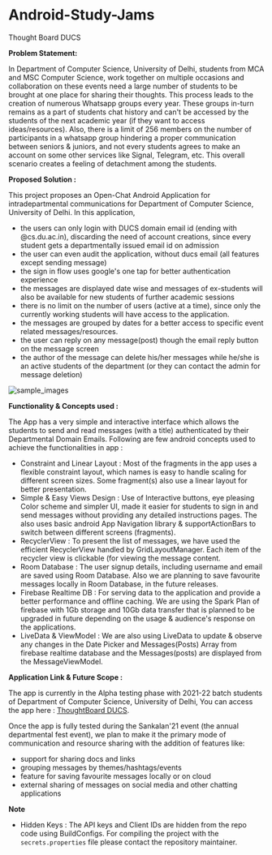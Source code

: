 
# Android-Study-Jams

Thought Board DUCS

<b> Problem Statement: </b>

In Department of Computer Science, University of Delhi, students from MCA and MSC Computer Science, work together on multiple occasions and collaboration on these events need a large number of students to be brought at one place for sharing their thoughts. This process leads to the creation of numerous Whatsapp groups every year. These groups in-turn remains as a part of students chat history and can't be accessed by the students of the next academic year (if they want to access ideas/resources). Also, there is a limit of 256 members on the number of participants in a whatsapp group hindering a proper communication between seniors & juniors, and not every students agrees to make an account on some other services like Signal, Telegram, etc. This overall scenario creates a feeling of detachment among the students.

<b> Proposed Solution : </b>

This project proposes an Open-Chat Android Application for intradepartmental communications for Department of Computer Science, University of Delhi. In this application, 
 - the users can only login with DUCS domain email id (ending with @cs.du.ac.in), discarding the need of account creations, since every student gets a departmentally issued email id on admission
 - the user can even audit the application, without ducs email (all features except sending message)
 - the sign in flow uses google's one tap for better authentication experience
 - the messages are displayed date wise and messages of ex-students will also be available for new students of further academic sessions
 - there is no limit on the number of users (active at a time), since only the currently working students will have access to the application.
 - the messages are grouped by dates for a better access to specific event related messages/resources.
 - the user can reply on any message(post) though the email reply button on the message screen
 - the author of the message can delete his/her messages while he/she is an active students of the department (or they can contact the admin for message deletion)

<img alt="sample_images" src="./app-screenshots.png">

<b> Functionality & Concepts used : </b>

The App has a very simple and interactive interface which allows the students to send and read messages (with a title) authenticated by their Departmental Domain Emails. Following are few android concepts used to achieve the functionalities in app :
- Constraint and Linear Layout : Most of the fragments in the app uses a flexible constraint layout, which names is easy to handle scaling for different screen sizes. Some fragment(s) also use a linear layout for better presentation.
- Simple & Easy Views Design :  Use of Interactive buttons, eye pleasing Color scheme and simpler UI, made it easier for students to sign in and send messages without providing any detailed instructions pages. The also uses basic android App Navigation library & supportActionBars to switch between different screens (fragments).
- RecyclerView : To present the list of messages, we have used the efficient RecyclerView handled by GridLayoutManager. Each item of the recycler view is clickable (for viewing the message content.
- Room Database : The user signup details, including username and email are saved using Room Database. Also we are planning to save favourite messages locally in Room Database, in the future releases.
- Firebase Realtime DB : For serving data to the application and provide a better performance and offline caching. We are using the Spark Plan of firebase with 1Gb storage and 10Gb data transfer that is planned to be upgraded in future depending on the usage & audience's response on the applications.
- LiveData & ViewModel : We are also using LiveData to update & observe any changes in the Date Picker and Messages(Posts) Array from firebase realtime database and the Messages(posts) are displayed from  the MessageViewModel.

<b> Application Link & Future Scope : </b>

The app is currently in the Alpha testing phase with 2021-22 batch students of Department of Computer Science, University of Delhi, You can access the app here : [ThoughtBoard DUCS](https://github.com/joshidipesh12/ThoughtBoard-DUCS/raw/main/DUCS_ASJ21_Release_0.0.1.apk).

Once the app is fully tested during the Sankalan'21 event (the annual departmental fest event), we plan to make it the primary mode of communication and resource sharing with the addition of features like:
 - support for sharing docs and links
 - grouping messages by themes/hashtags/events
 - feature for saving favourite messages locally or on cloud
 - external sharing of messages on social media and other chatting applications

<b> Note </b>

- Hidden Keys  : The API keys and Client IDs are hidden from the repo code using BuildConfigs. For compiling the project with the `secrets.properties` file please contact the repository maintainer.
